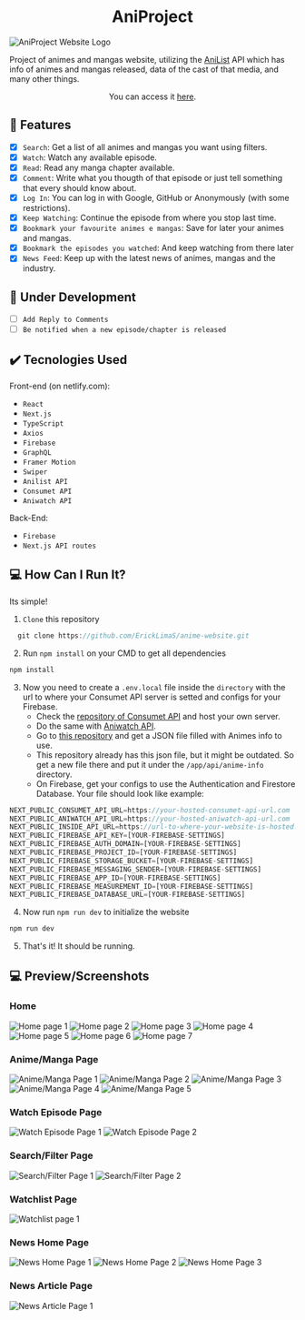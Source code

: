 <h1 align="center">AniProject</h1>

![AniProject Website Logo](https://user-images.githubusercontent.com/69987890/177884319-0678f842-f3ca-4f62-8d31-7638ca954057.png)

Project of animes and mangas website, utilizing the <a href='https://anilist.gitbook.io/anilist-apiv2-docs/'>AniList</a> API which has info of animes and mangas released, data of the cast of that media, and many other things.

<p align="center">You can access it <a href='https://aniproject.netlify.app/'>here</a>.</p>

## :hammer: Features

- [x] `Search`: Get a list of all animes and mangas you want using filters.
- [x] `Watch`: Watch any available episode.
- [x] `Read`: Read any manga chapter available.
- [x] `Comment`: Write what you thougth of that episode or just tell something that every should know about.
- [x] `Log In`: You can log in with Google, GitHub or Anonymously (with some restrictions).
- [x] `Keep Watching`: Continue the episode from where you stop last time.
- [x] `Bookmark your favourite animes e mangas`: Save for later your animes and mangas.
- [x] `Bookmark the episodes you watched`: And keep watching from there later
- [x] `News Feed`: Keep up with the latest news of animes, mangas and the industry.

## :pushpin: Under Development

- [ ] `Add Reply to Comments`
- [ ] `Be notified when a new episode/chapter is released`

## :heavy_check_mark: Tecnologies Used

Front-end (on netlify.com):

- `React`
- `Next.js`
- `TypeScript`
- `Axios`
- `Firebase`
- `GraphQL`
- `Framer Motion`
- `Swiper`
- `Anilist API`
- `Consumet API`
- `Aniwatch API`

Back-End:

- `Firebase`
- `Next.js API routes`

## :computer: How Can I Run It?

Its simple!

1. `Clone` this repository

```javascript
  git clone https://github.com/ErickLimaS/anime-website.git
```

2. Run `npm install` on your CMD to get all dependencies

```javascript
npm install
```

3. Now you need to create a `.env.local` file inside the `directory` with the url to where your Consumet API server is setted and configs for your Firebase.
   - Check the <a href='https://github.com/consumet/api.consumet.org'>repository of Consumet API</a> and host your own server.
   - Do the same with <a href='https://github.com/ghoshRitesh12/aniwatch-api'>Aniwatch API</a>.
   - Go to <a href='https://github.com/manami-project/anime-offline-database'>this repository</a> and get a JSON file filled with Animes info to use.
   - This repository already has this json file, but it might be outdated. So get a new file there and put it under the `/app/api/anime-info` directory.
   - On Firebase, get your configs to use the Authentication and Firestore Database.
   Your file should look like example:

```javascript
NEXT_PUBLIC_CONSUMET_API_URL=https://your-hosted-consumet-api-url.com
NEXT_PUBLIC_ANIWATCH_API_URL=https://your-hosted-aniwatch-api-url.com
NEXT_PUBLIC_INSIDE_API_URL=https://url-to-where-your-website-is-hosted.com/api/anime-info
NEXT_PUBLIC_FIREBASE_API_KEY=[YOUR-FIREBASE-SETTINGS]
NEXT_PUBLIC_FIREBASE_AUTH_DOMAIN=[YOUR-FIREBASE-SETTINGS]
NEXT_PUBLIC_FIREBASE_PROJECT_ID=[YOUR-FIREBASE-SETTINGS]
NEXT_PUBLIC_FIREBASE_STORAGE_BUCKET=[YOUR-FIREBASE-SETTINGS]
NEXT_PUBLIC_FIREBASE_MESSAGING_SENDER=[YOUR-FIREBASE-SETTINGS]
NEXT_PUBLIC_FIREBASE_APP_ID=[YOUR-FIREBASE-SETTINGS]
NEXT_PUBLIC_FIREBASE_MEASUREMENT_ID=[YOUR-FIREBASE-SETTINGS]
NEXT_PUBLIC_FIREBASE_DATABASE_URL=[YOUR-FIREBASE-SETTINGS]
```

4. Now run `npm run dev` to initialize the website

```javascript
npm run dev
```

5. That's it! It should be running.

## :computer: Preview/Screenshots

### Home

![Home page 1](https://github.com/ErickLimaS/anime-website/assets/69987890/9500407a-86d1-4204-b658-aa8cebd33c1a)
![Home page 2](https://github.com/ErickLimaS/anime-website/assets/69987890/c5db2826-1dec-482f-a59b-64c57d9efa3c)
![Home page 3](https://github.com/ErickLimaS/anime-website/assets/69987890/3984c900-e0b3-4f55-b6bf-bb88011ae0d4)
![Home page 4](https://github.com/ErickLimaS/anime-website/assets/69987890/44ee6d2d-e2cd-43ee-814a-77f683006767)
![Home page 5](https://github.com/ErickLimaS/anime-website/assets/69987890/9f9f95fa-cc45-4108-883d-34da0e91e3fd)
![Home page 6](https://github.com/ErickLimaS/anime-website/assets/69987890/08f8473b-85ec-4a23-b05b-edbef77f5cbe)
![Home page 7](https://github.com/ErickLimaS/anime-website/assets/69987890/6a86f624-3e25-4de6-902d-5cf23c444422)

### Anime/Manga Page

![Anime/Manga Page 1](https://github.com/ErickLimaS/anime-website/assets/69987890/516197d1-b1d3-48da-bac0-415f0e18c232)
![Anime/Manga Page 2](https://github.com/ErickLimaS/anime-website/assets/69987890/f18100b7-29bb-4e4e-9177-02c0fdd49c5e)
![Anime/Manga Page 3](https://github.com/ErickLimaS/anime-website/assets/69987890/e57ef335-b093-43bd-bd0e-2a97840eb002)
![Anime/Manga Page 4](https://github.com/ErickLimaS/anime-website/assets/69987890/e971891e-7dd3-4079-89be-e0e34489389d)
![Anime/Manga Page 5](https://github.com/ErickLimaS/anime-website/assets/69987890/3c4f78fe-e36e-4534-bec0-f5aa8959b7cb)

### Watch Episode Page

![Watch Episode Page 1](https://github.com/ErickLimaS/anime-website/assets/69987890/1a8bf99a-3d68-4b11-b5d6-17a0e9099300)
![Watch Episode Page 2](https://github.com/ErickLimaS/anime-website/assets/69987890/1f174cfb-e153-467e-aab0-a6193feab584)

### Search/Filter Page

![Search/Filter Page 1](https://github.com/ErickLimaS/anime-website/assets/69987890/73e09258-c927-43cf-9a02-6ddfb4af5b14)
![Search/Filter Page 2](https://github.com/ErickLimaS/anime-website/assets/69987890/497b35fe-4c6e-464a-9cc4-3a338db9d4cf)

### Watchlist Page

![Watchlist page 1](https://github.com/ErickLimaS/anime-website/assets/69987890/395214ba-ed17-4732-899c-0f7347186d76)

### News Home Page

![News Home Page 1](https://github.com/ErickLimaS/anime-website/assets/69987890/4dd2c9d4-9c96-4c20-904b-b1abdf71aa37)
![News Home Page 2](https://github.com/ErickLimaS/anime-website/assets/69987890/78a5889e-4fe9-4ebf-bae0-e8c014772196)
![News Home Page 3](https://github.com/ErickLimaS/anime-website/assets/69987890/f6852a01-b012-43f0-a69b-d4c2113988e3)

### News Article Page

![News Article Page 1](https://github.com/ErickLimaS/anime-website/assets/69987890/216eca9e-4e9f-4c9f-9b0d-3ae40cb53772)
